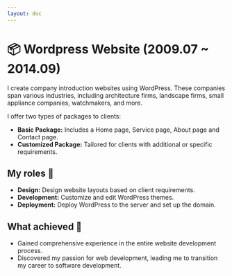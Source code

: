```yaml
---
layout: doc
---
```


# 📦 Wordpress Website (2009.07 ~ 2014.09)

I create company introduction websites using WordPress. These companies span various industries, including architecture firms, landscape firms, small appliance companies, watchmakers, and more.

I offer two types of packages to clients:

- **Basic Package:** Includes a Home page, Service page, About page and Contact page.
- **Customized Package:** Tailored for clients with additional or specific requirements.

## My roles 👷

- **Design:** Design website layouts based on client requirements.
- **Development:** Customize and edit WordPress themes.
- **Deployment:** Deploy WordPress to the server and set up the domain.

## What achieved 🎉

- Gained comprehensive experience in the entire website development process.
- Discovered my passion for web development, leading me to transition my career to software development.
